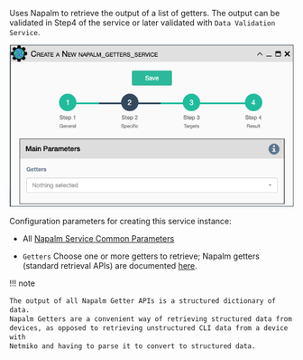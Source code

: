 Uses Napalm to retrieve the output of a list of getters. The output can be
validated in Step4 of the service or later validated with `Data Validation
Service`.

![Napalm Getters Service](../../_static/automation/builtin_service_types/napalm_getters.png)

Configuration parameters for creating this service instance:

- All [Napalm Service Common Parameters](napalm_common.md) 

- `Getters` Choose one or more getters to retrieve; Napalm getters
  (standard retrieval APIs) are documented 
  [here](https://napalm.readthedocs.io/en/latest/support/index.html#getters-support-matrix).

!!! note
 
    The output of all Napalm Getter APIs is a structured dictionary of data.
    Napalm Getters are a convenient way of retrieving structured data from
    devices, as opposed to retrieving unstructured CLI data from a device with
    Netmiko and having to parse it to convert to structured data.
